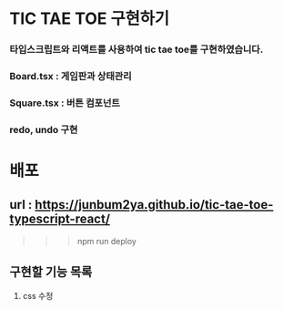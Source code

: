 # TIC TAE TOE 구현하기
### 타입스크립트와 리액트를 사용하여 tic tae toe를 구현하였습니다.
### Board.tsx : 게임판과 상태관리
### Square.tsx : 버튼 컴포넌트
### redo, undo 구현

# 배포
## url : https://junbum2ya.github.io/tic-tae-toe-typescript-react/
>>>
>>>npm run deploy
>>>

## 구현할 기능 목록
1. css 수정
